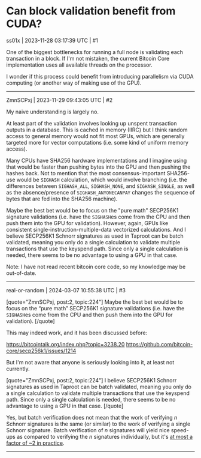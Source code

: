 # Can block validation benefit from CUDA?

ss01x | 2023-11-28 03:17:39 UTC | #1

One of the biggest bottlenecks for running a full node is validating each transaction in a block.
If I'm not mistaken, the current Bitcoin Core implementation uses all available threads on the processor.

I wonder if this process could benefit from introducing parallelism via CUDA computing (or another way of making use of the GPU).

-------------------------

ZmnSCPxj | 2023-11-29 09:43:05 UTC | #2

My naive understanding is largely no.

At least part of the validation involves looking up unspent transaction outputs in a database. This is cached in memory (IIRC) but I think random access to general memory would not fit most GPUs, which are generally targeted more for vector computations (i.e. some kind of uniform memory access).

Many CPUs have SHA256 hardware implementations and I imagine using that would be faster than pushing bytes into the GPU and then pushing the hashes back. Not to mention that the most consensus-important SHA256-use would be `SIGHASH` calculation, which would involve branching (i.e. the differences between `SIGHASH_ALL`, `SIGHASH_NONE`, and `SIGHASH_SINGLE`, as well as the absence/presence of `SIGHASH_ANYONECANPAY` changes the sequence of bytes that are fed into the SHA256 machine).

Maybe the best bet would be to focus on the "pure math" SECP256K1 signature validations (i.e. have the `SIGHASH`es come from the CPU and then push them into the GPU for validation).  However, again, GPUs like consistent single-instruction-multiple-data vectorized calculations. And I believe SECP256K1 Schnorr signatures as used in Taproot can be batch validated, meaning you only do a single calculation to validate multiple transactions that use the keyspend path. Since only a single calculation is needed, there seems to be no advantage to using a GPU in that case.

Note: I have not read recent bitcoin core code, so my knowledge may be out-of-date.

-------------------------

real-or-random | 2024-03-07 10:55:38 UTC | #3

[quote="ZmnSCPxj, post:2, topic:224"]
Maybe the best bet would be to focus on the “pure math” SECP256K1 signature validations (i.e. have the `SIGHASH`es come from the CPU and then push them into the GPU for validation).
[/quote]

This may indeed work, and it has been discussed before:

https://bitcointalk.org/index.php?topic=3238.20
https://github.com/bitcoin-core/secp256k1/issues/1214

But I'm not aware that anyone is seriously looking into it, at least not currently.

[quote="ZmnSCPxj, post:2, topic:224"]
I believe SECP256K1 Schnorr signatures as used in Taproot can be batch validated, meaning you only do a single calculation to validate multiple transactions that use the keyspend path. Since only a single calculation is needed, there seems to be no advantage to using a GPU in that case.
[/quote]

Yes, but batch verification does not mean that the work of verifying $n$ Schnorr signatures is the same (or similar) to the work of verifying a single Schnorr signature. Batch verification of $n$ signatures will yield nice speed-ups as compared to verifying the $n$ signatures individually, but it's [at most a factor of ~2 in practice](https://github.com/jonasnick/secp256k1/blob/schnorrsig-batch-verify/doc/speedup-batch.md).

-------------------------

